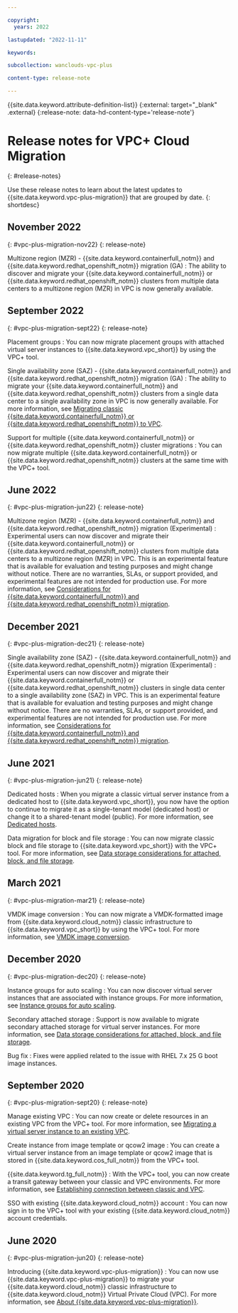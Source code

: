 ```yaml
---

copyright:
  years: 2022

lastupdated: "2022-11-11"

keywords: 

subcollection: wanclouds-vpc-plus

content-type: release-note

---
```


{{site.data.keyword.attribute-definition-list}}
{:external: target="_blank" .external}
{:release-note: data-hd-content-type='release-note'}

# Release notes for VPC+ Cloud Migration
{: #release-notes}

Use these release notes to learn about the latest updates to {{site.data.keyword.vpc-plus-migration}} that are grouped by date.
{: shortdesc}

## November 2022
{: #vpc-plus-migration-nov22}
{: release-note}

Multizone region (MZR) - {{site.data.keyword.containerfull_notm}} and {{site.data.keyword.redhat_openshift_notm}} migration (GA)
:   The ability to discover and migrate your {{site.data.keyword.containerfull_notm}} or {{site.data.keyword.redhat_openshift_notm}} clusters from multiple data centers to a multizone region (MZR) in VPC is now generally available.

## September 2022
{: #vpc-plus-migration-sept22}
{: release-note}

Placement groups
:   You can now migrate placement groups with attached virtual server instances to {{site.data.keyword.vpc_short}} by using the VPC+ tool.

Single availability zone (SAZ) - {{site.data.keyword.containerfull_notm}} and {{site.data.keyword.redhat_openshift_notm}} migration (GA)
:   The ability to migrate your {{site.data.keyword.containerfull_notm}} and {{site.data.keyword.redhat_openshift_notm}} clusters from a single data center to a single availability zone in VPC is now generally available. For more information, see [Migrating classic {{site.data.keyword.containerfull_notm}} or {{site.data.keyword.redhat_openshift_notm}} to VPC](/docs/wanclouds-vpc-plus?topic=wanclouds-vpc-plus-migrate-classic-kubernetes-red-hat-openshift-cluster).

Support for multiple {{site.data.keyword.containerfull_notm}} or {{site.data.keyword.redhat_openshift_notm}} cluster migrations
:   You can now migrate multiple {{site.data.keyword.containerfull_notm}} or {{site.data.keyword.redhat_openshift_notm}} clusters at the same time with the VPC+ tool.

## June 2022
{: #vpc-plus-migration-jun22}
{: release-note}

Multizone region (MZR) - {{site.data.keyword.containerfull_notm}} and {{site.data.keyword.redhat_openshift_notm}} migration (Experimental)
:   Experimental users can now discover and migrate their {{site.data.keyword.containerfull_notm}} or {{site.data.keyword.redhat_openshift_notm}} clusters from multiple data centers to a multizone region (MZR) in VPC. This is an experimental feature that is available for evaluation and testing purposes and might change without notice. There are no warranties, SLAs, or support provided, and experimental features are not intended for production use. For more information, see [Considerations for {{site.data.keyword.containerfull_notm}} and {{site.data.keyword.redhat_openshift_notm}} migration](/docs/wanclouds-vpc-plus?topic=wanclouds-vpc-plus-migration-considerations#kubernetes-migration).

## December 2021
{: #vpc-plus-migration-dec21}
{: release-note}

Single availability zone (SAZ) - {{site.data.keyword.containerfull_notm}} and {{site.data.keyword.redhat_openshift_notm}} migration (Experimental)
:   Experimental users can now discover and migrate their {{site.data.keyword.containerfull_notm}} or {{site.data.keyword.redhat_openshift_notm}} clusters in single data center to a single availability zone (SAZ) in VPC. This is an experimental feature that is available for evaluation and testing purposes and might change without notice. There are no warranties, SLAs, or support provided, and experimental features are not intended for production use. For more information, see [Considerations for {{site.data.keyword.containerfull_notm}} and {{site.data.keyword.redhat_openshift_notm}} migration](/docs/wanclouds-vpc-plus?topic=wanclouds-vpc-plus-migration-considerations#kubernetes-migration).

## June 2021
{: #vpc-plus-migration-jun21}
{: release-note}

Dedicated hosts
:   When you migrate a classic virtual server instance from a dedicated host to {{site.data.keyword.vpc_short}}, you now have the option to continue to migrate it as a single-tenant model (dedicated host) or change it to a shared-tenant model (public). For more information, see [Dedicated hosts](/docs/wanclouds-vpc-plus?topic=wanclouds-vpc-plus-migration-considerations#dedicated-hosts).

Data migration for block and file storage
:   You can now migrate classic block and file storage to {{site.data.keyword.vpc_short}} with the VPC+ tool. For more information, see [Data storage considerations for attached, block, and file storage](/docs/wanclouds-vpc-plus?topic=wanclouds-vpc-plus-migration-considerations#storage).

## March 2021
{: #vpc-plus-migration-mar21}
{: release-note}

VMDK image conversion
:   You can now migrate a VMDK-formatted image from {{site.data.keyword.cloud_notm}} classic infrastructure to {{site.data.keyword.vpc_short}} by using the VPC+ tool. For more information, see [VMDK image conversion](docs/wanclouds-vpc-plus?topic=wanclouds-vpc-plus-migration-considerations#vmdk-image-conversion).

## December 2020
{: #vpc-plus-migration-dec20}
{: release-note}

Instance groups for auto scaling
:   You can now discover virtual server instances that are associated with instance groups. For more information, see [Instance groups for auto scaling](/docs/wanclouds-vpc-plus?topic=wanclouds-vpc-plus-migration-considerations#auto-scale).

Secondary attached storage
:   Support is now available to migrate secondary attached storage for virtual server instances. For more information, see [Data storage considerations for attached, block, and file storage](/docs/wanclouds-vpc-plus?topic=wanclouds-vpc-plus-migration-considerations#storage).

Bug fix
:   Fixes were applied related to the issue with RHEL 7.x 25 G boot image instances.

## September 2020
{: #vpc-plus-migration-sept20}
{: release-note}

Manage existing VPC 
:   You can now create or delete resources in an existing VPC from the VPC+ tool. For more information, see [Migrating a virtual server instance to an existing VPC](/docs/wanclouds-vpc-plus?topic=wanclouds-vpc-plus-migrate-vsi-existing-vpc).

Create instance from image template or qcow2 image 
:   You can create a virtual server instance from an image template or qcow2 image that is stored in {{site.data.keyword.cos_full_notm}} from the VPC+ tool.

{{site.data.keyword.tg_full_notm}}
:   With the VPC+ tool, you can now create a transit gateway between your classic and VPC environments. For more information, see [Establishing connection between classic and VPC](/docs/wanclouds-vpc-plus?topic=wanclouds-vpc-plus-planning-for-migration#establish-connection-classic-vpc).

SSO with existing {{site.data.keyword.cloud_notm}} account
:   You can now sign in to the VPC+ tool with your existing {{site.data.keyword.cloud_notm}} account credentials.

## June 2020
{: #vpc-plus-migration-jun20}
{: release-note}

Introducing {{site.data.keyword.vpc-plus-migration}}
:   You can now use {{site.data.keyword.vpc-plus-migration}} to migrate your {{site.data.keyword.cloud_notm}} classic infrastructure to {{site.data.keyword.cloud_notm}} Virtual Private Cloud (VPC). For more information, see [About {{site.data.keyword.vpc-plus-migration}}](/docs/wanclouds-vpc-plus?topic=wanclouds-vpc-plus-about-wanclouds).

